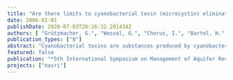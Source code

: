 ```yaml
---
title: "Are there limits to cyanobacterial toxin (microcystin) elimination by sand passage?"
date: 2006-01-01
publishDate: 2020-07-03T20:16:32.281434Z
authors: [ "Grützmacher, G.", "Wessel, G.", "Chorus, I.", "Bartel, H." ]
publication_types: ["0"]
abstract: "Cyanobacterial toxins are substances produced by cyanobacteria that occur in surface waters world wide. The most common group of cyanobacterial toxins is the group of structurally similar microcystins (MCYST). Sand passage as used in slow sand filtration, artificial recharge and bank filtration has shown to be effective in eliminating microcystins in many cases. For secure drinking water production from surface waters infested by microcystins removal has to be ensured in a wide variety of cases met in the field. It was therefore the aim of experiments in technical and semitechnical scale on the UBA’s experimental field in Berlin to test some worst case scenarios for the reliability of microcystin elimination during sand passage. Experiments were conducted with virgin sand (no previous contact to MCYST) and high filtration rates as well as under anaerobic conditions. The results show that the greatest problem for MCYST elimination can be found under anaerobic conditions as degradation is not complete and may lead to harmful residual concentrations."
featured: false
publication: "*5th International Symposium on Management of Aquifer Recharge / IHP-VI, Series on Groundwater*"
projects: ["nasri"]
---
```


